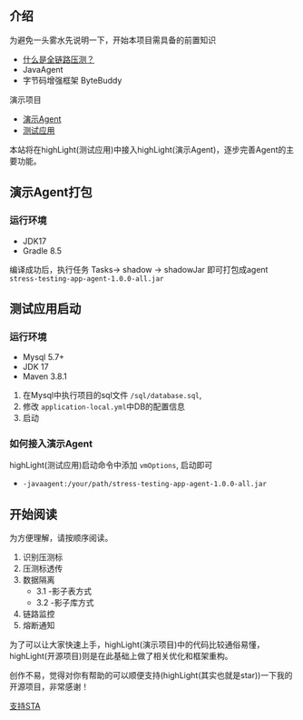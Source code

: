 ## 介绍
为避免一头雾水先说明一下，开始本项目需具备的前置知识
* [什么是全链路压测？](/stress_testing_agent/md/total_chain_testing)
* JavaAgent
* 字节码增强框架 ByteBuddy

演示项目
* [演示Agent](https://github.com/caijianying/stress-testing-app-agent)
* [测试应用](https://github.com/caijianying/stress-testing-app)


本站将在highLight(测试应用)中接入highLight(演示Agent)，逐步完善Agent的主要功能。

## 演示Agent打包
### 运行环境
* JDK17
* Gradle 8.5

编译成功后，执行任务 Tasks-> shadow -> shadowJar 即可打包成agent `stress-testing-app-agent-1.0.0-all.jar`

## 测试应用启动
### 运行环境
* Mysql 5.7+
* JDK 17
* Maven 3.8.1

1. 在Mysql中执行项目的sql文件 `/sql/database.sql`,
2. 修改 `application-local.yml`中DB的配置信息
3. 启动

### 如何接入演示Agent
highLight(测试应用)启动命令中添加 `vmOptions`, 启动即可
* `-javaagent:/your/path/stress-testing-app-agent-1.0.0-all.jar`


## 开始阅读
为方便理解，请按顺序阅读。
1. 识别压测标
2. 压测标透传
3. 数据隔离
   * 3.1 -影子表方式
   * 3.2 -影子库方式
4. 链路监控
5. 熔断通知

为了可以让大家快速上手，highLight(演示项目)中的代码比较通俗易懂，highLight(开源项目)则是在此基础上做了相关优化和框架重构。

创作不易，觉得对你有帮助的可以顺便支持(highLight(其实也就是star))一下我的开源项目，非常感谢！

[支持STA](/stress_testing_agent/)




